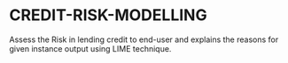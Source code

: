 # CREDIT-RISK-MODELLING
 Assess the Risk in lending credit to end-user and explains the reasons for given instance output using LIME technique.
